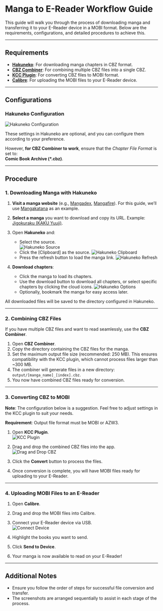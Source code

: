 # Manga to E-Reader Workflow Guide

This guide will walk you through the process of downloading manga and transferring it to your E-Reader device in a MOBI format. Below are the requirements, configurations, and detailed procedures to achieve this.

---

## Requirements

- **[Hakuneko](https://hakuneko.download/)**: For downloading manga chapters in CBZ format.
- **[CBZ Combiner](https://github.com/k-nacion/cbz-combiner)**: For combining multiple CBZ files into a single CBZ.
- **[KCC Plugin](https://github.com/ciromattia/kcc?tab=readme-ov-file#prerequisites)**: For converting CBZ files to MOBI format.
- **[Calibre](https://calibre-ebook.com/download)**: For uploading the MOBI files to your E-Reader device.

---

## Configurations

### Hakuneko Configuration

![Hakuneko Configuration](attachments/Hakuneko%20Configuration.png)

These settings in Hakuneko are optional, and you can configure them according to your preference.

However, **for CBZ Combiner to work**, ensure that the *Chapter File Format* is set to:  
**Comic Book Archive (*.cbz)**.

---

## Procedure

### 1. Downloading Manga with Hakuneko

1. **Visit a manga website** (e.g., [Mangadex](https://mangadex.org), [Mangafire](https://mangafire.to)). For this guide, we’ll use [Mangakatana](https://mangakatana.com) as an example.

2. **Select a manga** you want to download and copy its URL. Example: [Jigokuraku (KAKU Yuuji)](https://mangakatana.com/manga/jigokuraku-kaku-yuuji.19894).

3. Open **Hakuneko** and:
   - Select the source.  
     ![Hakuneko Source](attachments/Hakuneko%201.png)
   - Click the [Clipboard] as the source.  ![Hakuneko Clipboard](attachments/Hakuneko%202.png)
   - Press the refresh button to load the manga link.  ![Hakuneko Refresh](attachments/Hakuneko%203.png)

4. **Download chapters**:
   - Click the manga to load its chapters.
   - Use the download button to download all chapters, or select specific chapters by clicking the cloud icons.  ![Hakuneko Options](attachments/Hakuneko%204.png)
   - Optionally, bookmark the manga for easy access later.

All downloaded files will be saved to the directory configured in Hakuneko.

---

### 2. Combining CBZ Files

If you have multiple CBZ files and want to read seamlessly, use the **CBZ Combiner**.

1. Open **CBZ Combiner**.
2. Copy the directory containing the CBZ files for the manga.
3. Set the maximum output file size (recommended: 250 MB). This ensures compatibility with the KCC plugin, which cannot process files larger than ~300 MB.
4. The combiner will generate files in a new directory: `output/[manga_name]_[index].cbz`.
5. You now have combined CBZ files ready for conversion.

---

### 3. Converting CBZ to MOBI

**Note**: The configuration below is a suggestion. Feel free to adjust settings in the KCC plugin to suit your needs.

**Requirement**: Output file format must be MOBI or AZW3.

1. Open **KCC Plugin**.  
   ![KCC Plugin](attachments/KCC%201.png)

2. Drag and drop the combined CBZ files into the app.  
   ![Drag and Drop CBZ](attachments/KCC%202.png)

3. Click the **Convert** button to process the files.

4. Once conversion is complete, you will have MOBI files ready for uploading to your E-Reader.

---

### 4. Uploading MOBI Files to an E-Reader

1. Open **Calibre**.  
2. Drag and drop the MOBI files into Calibre.
3. Connect your E-Reader device via USB.  
   ![Connect Device](attachments/Calibre%201.png)

4. Highlight the books you want to send.
5. Click **Send to Device**.
6. Your manga is now available to read on your E-Reader!

---

## Additional Notes

- Ensure you follow the order of steps for successful file conversion and transfer.
- The screenshots are arranged sequentially to assist in each stage of the process.

